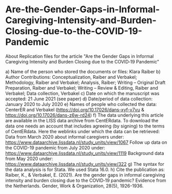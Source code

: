 # Are-the-Gender-Gaps-in-Informal-Caregiving-Intensity-and-Burden-Closing-due-to-the-COVID-19-Pandemic
About Replication files for the article  "Are the Gender Gaps in Informal Caregiving Intensity and Burden Closing due to the COVID‐19 Pandemic"

a) Name of the person who stored the documents or files: Klara Raiber
b) Author Contributions: Conceptualization, Raiber and Verbakel; Methodology, Raiber and Verbakel; Analysis, Raiber; Writing – Original Draft Preparation, Raiber and Verbakel; Writing – Review & Editing, Raiber and Verbakel; Data collection, Verbakel
c) Date on which the manuscript was accepted: 21 June 2021 (see paper)
d) Date/period of data collection: January 2020 to July 2020
e) Names of people who collected the data: CenterER and Verbakel (https://doi.org/10.17026/dans-xyf-v7vu & https://doi.org/10.17026/dans-z6w-rd24)
f) The data underlying this article are available in the LISS data archive from CentERdata. To download the data one needs an account that includes agreeing (by signing) to the terms of CentERdata. Here the weblinks under which the data can be retrieved:
Data from March 2020 about informal caregivers under: https://www.dataarchive.lissdata.nl/study_units/view/1067
Follow up data on the COVID-19 pandemic from July 2020 under:
https://www.dataarchive.lissdata.nl/study_units/view/1119
Background data from May 2020 under:
https://www.dataarchive.lissdata.nl/study_units/view/322
g) The syntax for the data analysis is for Stata. We used Stata 16.0.
h) Cite the publication as:
Raiber, K., & Verbakel, E. (2021). Are the gender gaps in informal caregiving intensity and burden closing due to the COVID‐19 pandemic? Evidence from the Netherlands. Gender, Work & Organization, 28(5), 1926-1936.
